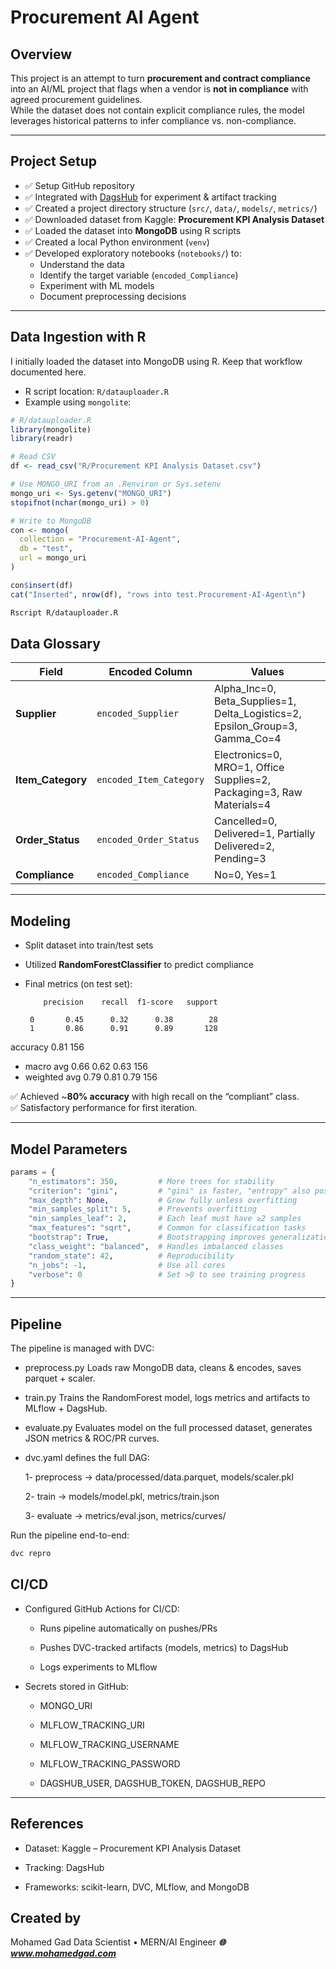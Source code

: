# Procurement AI Agent

## Overview
This project is an attempt to turn **procurement and contract compliance** into an AI/ML project that flags when a vendor is **not in compliance** with agreed procurement guidelines.  
While the dataset does not contain explicit compliance rules, the model leverages historical patterns to infer compliance vs. non-compliance.

---

## Project Setup
- ✅ Setup GitHub repository  
- ✅ Integrated with [DagsHub](https://dagshub.com) for experiment & artifact tracking  
- ✅ Created a project directory structure (`src/`, `data/`, `models/`, `metrics/`)  
- ✅ Downloaded dataset from Kaggle: **Procurement KPI Analysis Dataset**  
- ✅ Loaded the dataset into **MongoDB** using R scripts  
- ✅ Created a local Python environment (`venv`)  
- ✅ Developed exploratory notebooks (`notebooks/`) to:
  - Understand the data
  - Identify the target variable (`encoded_Compliance`)
  - Experiment with ML models
  - Document preprocessing decisions

---

## Data Ingestion with R

I initially loaded the dataset into MongoDB using R. Keep that workflow documented here.

- R script location: `R/datauploader.R`
- Example using `mongolite`:

```r
# R/datauploader.R
library(mongolite)
library(readr)

# Read CSV
df <- read_csv("R/Procurement KPI Analysis Dataset.csv")

# Use MONGO_URI from an .Renviron or Sys.setenv
mongo_uri <- Sys.getenv("MONGO_URI")
stopifnot(nchar(mongo_uri) > 0)

# Write to MongoDB
con <- mongo(
  collection = "Procurement-AI-Agent",
  db = "test",
  url = mongo_uri
)

con$insert(df)
cat("Inserted", nrow(df), "rows into test.Procurement-AI-Agent\n")

```

```bash
Rscript R/datauploader.R
```

## Data Glossary

| Field          | Encoded Column        | Values                                                                 |
|----------------|-----------------------|------------------------------------------------------------------------|
| **Supplier**   | `encoded_Supplier`    | Alpha_Inc=0, Beta_Supplies=1, Delta_Logistics=2, Epsilon_Group=3, Gamma_Co=4 |
| **Item_Category** | `encoded_Item_Category` | Electronics=0, MRO=1, Office Supplies=2, Packaging=3, Raw Materials=4 |
| **Order_Status**  | `encoded_Order_Status`  | Cancelled=0, Delivered=1, Partially Delivered=2, Pending=3 |
| **Compliance**    | `encoded_Compliance`    | No=0, Yes=1 |

---

## Modeling
- Split dataset into train/test sets
- Utilized **RandomForestClassifier** to predict compliance
- Final metrics (on test set):

          precision    recall  f1-score   support

       0       0.45      0.32      0.38        28
       1       0.86      0.91      0.89       128

accuracy                           0.81       156

- macro avg 0.66 0.62 0.63 156
- weighted avg 0.79 0.81 0.79 156

✅ Achieved ~**80% accuracy** with high recall on the “compliant” class.  
✅ Satisfactory performance for first iteration.

---

## Model Parameters

```python
params = {
    "n_estimators": 350,         # More trees for stability
    "criterion": "gini",         # "gini" is faster, "entropy" also possible
    "max_depth": None,           # Grow fully unless overfitting
    "min_samples_split": 5,      # Prevents overfitting
    "min_samples_leaf": 2,       # Each leaf must have ≥2 samples
    "max_features": "sqrt",      # Common for classification tasks
    "bootstrap": True,           # Bootstrapping improves generalization
    "class_weight": "balanced",  # Handles imbalanced classes
    "random_state": 42,          # Reproducibility
    "n_jobs": -1,                # Use all cores
    "verbose": 0                 # Set >0 to see training progress
}
```
---

## Pipeline

The pipeline is managed with DVC:

- preprocess.py
Loads raw MongoDB data, cleans & encodes, saves parquet + scaler.

- train.py
Trains the RandomForest model, logs metrics and artifacts to MLflow + DagsHub.

- evaluate.py
Evaluates model on the full processed dataset, generates JSON metrics & ROC/PR curves.

- dvc.yaml defines the full DAG:

    1- preprocess → data/processed/data.parquet, models/scaler.pkl

    2- train → models/model.pkl, metrics/train.json

    3- evaluate → metrics/eval.json, metrics/curves/

Run the pipeline end-to-end:
```bash
dvc repro
```

## CI/CD

- Configured GitHub Actions for CI/CD:

    - Runs pipeline automatically on pushes/PRs

    - Pushes DVC-tracked artifacts (models, metrics) to DagsHub

    - Logs experiments to MLflow

- Secrets stored in GitHub:

    - MONGO_URI

    - MLFLOW_TRACKING_URI

    - MLFLOW_TRACKING_USERNAME

    - MLFLOW_TRACKING_PASSWORD

    - DAGSHUB_USER, DAGSHUB_TOKEN, DAGSHUB_REPO

---

## References

- Dataset: Kaggle – Procurement KPI Analysis Dataset

- Tracking: DagsHub

- Frameworks: scikit-learn, DVC, MLflow, and MongoDB


## Created by

Mohamed Gad
Data Scientist • MERN/AI Engineer
***🌐 www.mohamedgad.com***